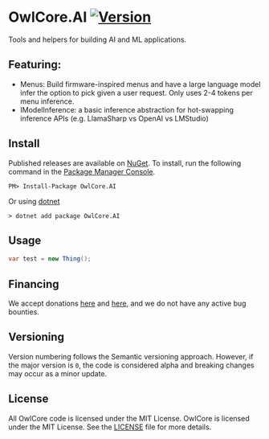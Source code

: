 # OwlCore.AI [![Version](https://img.shields.io/nuget/v/OwlCore.AI.svg)](https://www.nuget.org/packages/OwlCore.AI)

Tools and helpers for building AI and ML applications.

## Featuring:
- Menus: Build firmware-inspired menus and have a large language model infer the option to pick given a user request. Only uses 2-4 tokens per menu inference. 
- IModelInference: a basic inference abstraction for hot-swapping inference APIs (e.g. LlamaSharp vs OpenAI vs LMStudio)

## Install

Published releases are available on [NuGet](https://www.nuget.org/packages/OwlCore.AI). To install, run the following command in the [Package Manager Console](https://docs.nuget.org/docs/start-here/using-the-package-manager-console).

    PM> Install-Package OwlCore.AI
    
Or using [dotnet](https://docs.microsoft.com/en-us/dotnet/core/tools/dotnet)

    > dotnet add package OwlCore.AI

## Usage

```cs
var test = new Thing();
```

## Financing

We accept donations [here](https://github.com/sponsors/Arlodotexe) and [here](https://www.patreon.com/arlodotexe), and we do not have any active bug bounties.

## Versioning

Version numbering follows the Semantic versioning approach. However, if the major version is `0`, the code is considered alpha and breaking changes may occur as a minor update.

## License

All OwlCore code is licensed under the MIT License. OwlCore is licensed under the MIT License. See the [LICENSE](./src/LICENSE.txt) file for more details.
